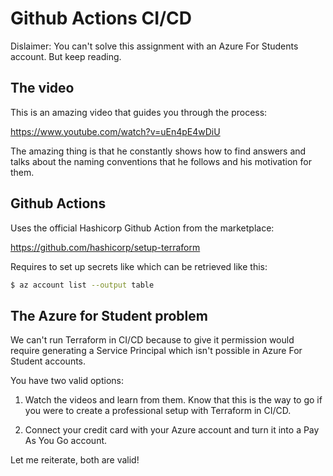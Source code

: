 # Github Actions CI/CD

Dislaimer: You can't solve this assignment with an Azure For Students account. But keep reading. 


## The video

This is an amazing video that guides you through the process:

https://www.youtube.com/watch?v=uEn4pE4wDiU

The amazing thing is that he constantly shows how to find answers and talks about the naming conventions that he follows and his motivation for them. 

## Github Actions

Uses the official Hashicorp Github Action from the marketplace:

https://github.com/hashicorp/setup-terraform

Requires to set up secrets like which can be retrieved like this:

```bash
$ az account list --output table
```

## The Azure for Student problem

We can't run Terraform in CI/CD because to give it permission would require generating a Service Principal which isn't possible in Azure For Student accounts. 

You have two valid options:

1. Watch the videos and learn from them. Know that this is the way to go if you were to create a professional setup with Terraform in CI/CD. 

2. Connect your credit card with your Azure account and turn it into a Pay As You Go account. 

Let me reiterate, both are valid!
